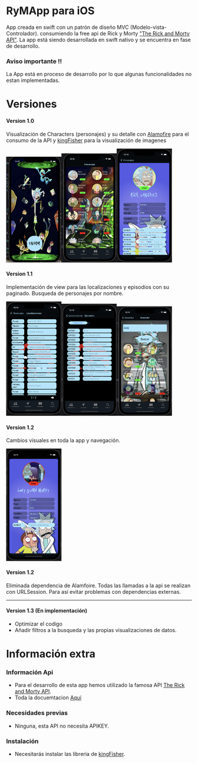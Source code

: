 # RyMApp para iOS

App creada en swift con un patrón de diseño MVC (Modelo-vista-Controlador). consumiendo la free api de Rick y Morty ["The Rick and Morty API"](https://rickandmortyapi.com/).
La app está siendo desarrollada en swift nativo y se encuentra en fase de desarrollo.

### Aviso importante !!
 La App está en proceso de desarrollo por lo que algunas funcionalidades no estan implementadas.


# Versiones
#### Version 1.0
Visualización de Characters (personajes) y su detalle con  [Alamofire](https://github.com/Alamofire/Alamofire) para el consumo de la API y [kingFisher](https://github.com/onevcat/Kingfisher) para la visualización de imagenes

<img src="https://github.com/Pablomarke/GitImages/blob/main/rym/intro.png" width="150" /><img src="https://github.com/Pablomarke/GitImages/blob/main/rym/personajes.png" width="150" /><img src="https://github.com/Pablomarke/GitImages/blob/main/rym/detalle.png" width="150" />

#### Version 1.1
Implementación de view para las localizaciones y episodios con su paginado.  Busqueda de personajes por nombre.

<img src="https://github.com/Pablomarke/GitImages/blob/main/rym/local.png" width="150" /><img src="https://github.com/Pablomarke/GitImages/blob/main/rym/episodios.png" width="150" /><img src="https://github.com/Pablomarke/GitImages/blob/main/rym/re.png" width="150" />

#### Version 1.2
Cambios visuales en toda la app y navegación.

<img src="https://github.com/Pablomarke/GitImages/blob/main/rym/newdetail.png" width="150" />

#### Version 1.2
Eliminada dependencia de Alamfoire. Todas las llamadas a la api se realizan con URLSession. Para así evitar problemas con dependencias externas.

***
#### Version 1.3 (En implementación)
- Optimizar el codigo
- Añadir filtros a la busqueda y las propias visualizaciones de datos.


# Información extra
### Información Api

- Para el desarrollo de esta app hemos utilizado la famosa API [The Rick and Morty API](https://rickandmortyapi.com/about).
- Toda la docuemtacion [Aquí](https://rickandmortyapi.com/documentation)

 
### Necesidades previas 
- Ninguna, esta API no necesita APIKEY.

### Instalación
- Necesitarás instalar las libreria de [kingFisher](https://github.com/onevcat/Kingfisher).
